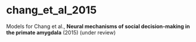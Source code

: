 # chang_et_al_2015
Models for Chang et al., **Neural mechanisms of social decision-making in the primate amygdala** (2015) (under review)
